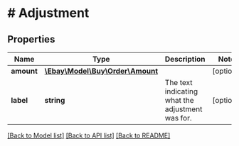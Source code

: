 # # Adjustment

## Properties

Name | Type | Description | Notes
------------ | ------------- | ------------- | -------------
**amount** | [**\Ebay\Model\Buy\Order\Amount**](Amount.md) |  | [optional]
**label** | **string** | The text indicating what the adjustment was for. | [optional]

[[Back to Model list]](../../README.md#models) [[Back to API list]](../../README.md#endpoints) [[Back to README]](../../README.md)
